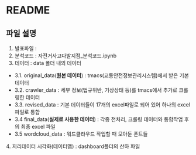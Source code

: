 # README

## 파일 설명
1. 발표파일 : 
2. 분석코드 : 자전거사고다발지점_분석코드.ipynb
3. 데이터 : data 폴더 내의 데이터
 - 3.1. original_data(**원본 데이터**) : tmacs(교통안전정보관리시스템)에서 받은 기본 데이터
 - 3.2. crawler_data : 세부 정보(법규위반, 기상상태 등)를 tmacs에서 추가로 크롤링한 데이터
 - 3.3. revised_data : 기본 데이터들이 17개의 excel파일로 되어 있어 하나의 excel 파일로 통합
 - 3.4  final_data(**실제로 사용한 데이터**) : 각종 전처리, 크롤링 데이터와 통합작업 후의 최종 excel 파일
 - 3.5  wordcloud_data : 워드클라우드 작업할 때 모아둔 폰트들

<p></p>
4. 지리데이터 시각화(데이터맵) : dashboard폴더의 산하 파일

 
 
